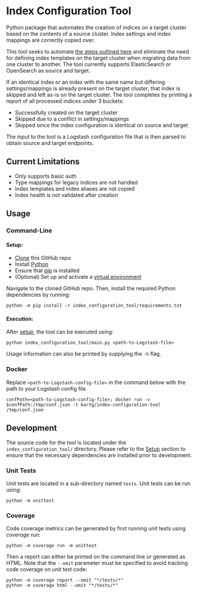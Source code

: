 # Index Configuration Tool

Python package that automates the creation of indices on a target cluster based on the contents of a source cluster. Index settings and index mappings are correctly copied over.

This tool seeks to automate [the steps outlined here](https://github.com/kartg/opensearch-migrations/tree/datastash/datastash#2-configure-index-templates-on-the-target-cluster) and eliminate the need for defining index templates on the target cluster when migrating data from one cluster to another. The tool currently supports ElasticSearch or OpenSearch as source and target.

If an identical index or an index with the same name but differing settings/mappings is already present on the target cluster, that index is skipped and left as-is on the target cluster. The tool completes by printing a report of all processed indices under 3 buckets:
* Successfully created on the target cluster
* Skipped due to a conflict in settings/mappings
* Skipped since the index configuration is identical on source and target

The input to the tool is a Logstash configuration file that is then parsed to obtain source and target endpoints.

## Current Limitations

* Only supports basic auth
* Type mappings for legacy indices are not handled
* Index templates and index aliases are not copied
* Index health is not validated after creation

## Usage

### Command-Line

#### Setup:

* [Clone](https://docs.github.com/en/repositories/creating-and-managing-repositories/cloning-a-repository) this GitHub repo
* Install [Python](https://www.python.org/)
* Ensure that [pip](https://pip.pypa.io/en/stable/installation/#) is installed
* (Optional) Set up and activate a [virtual environment](https://packaging.python.org/en/latest/tutorials/installing-packages/#creating-and-using-virtual-environments)

Navigate to the cloned GitHub repo. Then, install the required Python dependencies by running:

```shell
python -m pip install -r index_configuration_tool/requirements.txt
```

#### Execution:

After [setup](#setup), the tool can be executed using:

```shell
python index_configuration_tool/main.py <path-to-Logstash-file>
```

Usage information can also be printed by supplying the `-h` flag.

### Docker

Replace `<path-to-Logstash-config-file>` in the command below with the path to your Logstash config file.

```shell
confPath=<path-to-Logstash-config-file>; docker run -v $confPath:/tmp/conf.json -t kartg/index-configuration-tool /tmp/conf.json
```

## Development

The source code for the tool is located under the `index_configuration_tool/` directory. Please refer to the [Setup](#setup) section to ensure that the necessary dependencies are installed prior to development.

### Unit Tests

Unit tests are located in a sub-directory named `tests`. Unit tests can be run using:

```shell
python -m unittest
```

### Coverage

Code coverage metrics can be generated by first running unit tests using _coverage run_:

```shell
python -m coverage run -m unittest
```

Then a report can either be printed on the command line or generated as HTML.
Note that the `--omit` parameter must be specified to avoid tracking code coverage on unit test code:

```shell
python -m coverage report --omit "*/tests/*"
python -m coverage html --omit "*/tests/*"
```
